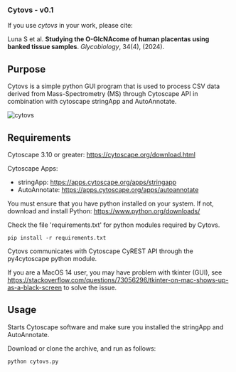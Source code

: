### Cytovs - v0.1

If you use *cytovs* in your work, please cite:

Luna S et al. **Studying the O-GlcNAcome of human placentas using banked tissue samples**. *Glycobiology*, 34(4), (2024).

## Purpose

Cytovs is a simple python GUI program that is used to process CSV data derived from Mass-Spectrometry (MS) through Cytoscape API in combination with cytoscape stringApp and AutoAnnotate.

![cytovs](cytovs.png)

## Requirements

Cytoscape 3.10 or greater: https://cytoscape.org/download.html

Cytoscape Apps:
- stringApp: https://apps.cytoscape.org/apps/stringapp
- AutoAnnotate: https://apps.cytoscape.org/apps/autoannotate

You must ensure that you have python installed on your system. If not, download and install Python: https://www.python.org/downloads/

Check the file 'requirements.txt' for python modules required by Cytovs.

```
pip install -r requirements.txt
```

Cytovs communicates with Cytoscape CyREST API through the py4cytoscape python module.

If you are a MacOS 14 user, you may have problem with tkinter (GUI), see https://stackoverflow.com/questions/73056296/tkinter-on-mac-shows-up-as-a-black-screen to solve the issue.

## Usage

Starts Cytoscape software and make sure you installed the stringApp and AutoAnnotate.

Download or clone the archive, and run as follows:

```
python cytovs.py
```
